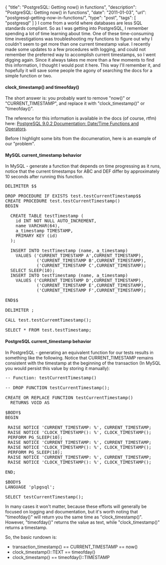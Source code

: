 {
  "title": "PostgreSQL: Getting now() in functions",
  "description": "PostgreSQL: Getting now() in functions",
  "date": "2011-01-03",
  "url": "postgresql-getting-now-in-functions/",
  "type": "post",
  "tags": [
    "postgresql"
  ]
}
I come from a world where databases are less SQL standards compliant.  So as I was getting into PostgreSQL, I remember spending a lot of time learning about time.  One of these time-consuming time investigations was troubleshooting my functions to figure out why I couldn't seem to get more than one current timestamp value.  I recently made some updates to a few procedures with logging, and could not remember the preferred way to accomplish current timestamps, so I went digging again.  Since it always takes me more than a few moments to find this information, I thought I would post it here.  This way I'll remember it, and hopefully it will save some people the agony of searching the docs for a simple function or two.

#### clock_timestamp() and timeofday()

The short answer is: you probably want to remove "now()" or "CURRENT_TIMESTAMP", and replace it with "clock_timestamp()" or "timeofday()".  

The reference for this information is available in the docs  (of course, rtfm) here:  [PostgreSQL 9.0.2 Documentation: Date/Time Functions and Operators](http://www.postgresql.org/docs/9.0/interactive/functions-datetime.html#FUNCTIONS-DATETIME-CURRENT).  

Before I highlight some bits from the documenation, here is an example of our "problem".

#### MySQL current_timestamp behavior

In MySQL - generate a function that depends on time progressing as it runs, notice that the current timestamps for ABC and DEF differ by approximately 10 seconds after running this function.
<pre>
DELIMITER $$

DROP PROCEDURE IF EXISTS test.testCurrentTimestamp$$
CREATE PROCEDURE test.testCurrentTimestamp()
BEGIN

  CREATE TABLE testTimestamp (
    id INT NOT NULL AUTO_INCREMENT,
    name VARCHAR(64),
    a_timestamp TIMESTAMP, 
    PRIMARY KEY (id)
  );

  INSERT INTO testTimestamp (name, a_timestamp) 
    VALUES ('CURRENT_TIMESTAMP A',CURRENT_TIMESTAMP),
            ('CURRENT_TIMESTAMP B',CURRENT_TIMESTAMP),
            ('CURRENT_TIMESTAMP C',CURRENT_TIMESTAMP);
  SELECT SLEEP(10);
  INSERT INTO testTimestamp (name, a_timestamp) 
    VALUES ('CURRENT_TIMESTAMP D',CURRENT_TIMESTAMP),
            ('CURRENT_TIMESTAMP E',CURRENT_TIMESTAMP),
            ('CURRENT_TIMESTAMP F',CURRENT_TIMESTAMP);

END$$

DELIMITER ;

CALL test.testCurremtTimestamp();

SELECT * FROM test.testTimestamp;
</pre>

#### PostgreSQL current_timestamp behavior

In PostgreSQL - generating an equivalent function for our tests results in something like the following.  Notice that CURRENT_TIMESTAMP remains consistent with the timestamp at the beginning of the transaction (In MySQL you would persist this value by storing it manually):
<pre>
-- Function: testCurrentTimestamp()

-- DROP FUNCTION testCurrentTimestamp();

CREATE OR REPLACE FUNCTION testCurrentTimestamp()
  RETURNS VOID AS 

$BODY$    
BEGIN

 RAISE NOTICE 'CURRENT_TIMESTAMP: %', CURRENT_TIMESTAMP;
 RAISE NOTICE 'CLOCK_TIMESTAMP(): %', CLOCK_TIMESTAMP();
 PERFORM PG_SLEEP(10);
 RAISE NOTICE 'CURRENT_TIMESTAMP: %', CURRENT_TIMESTAMP;
 RAISE NOTICE 'CLOCK_TIMESTAMP(): %', CLOCK_TIMESTAMP();
 PERFORM PG_SLEEP(10);
 RAISE NOTICE 'CURRENT_TIMESTAMP: %', CURRENT_TIMESTAMP;
 RAISE NOTICE 'CLOCK_TIMESTAMP(): %', CLOCK_TIMESTAMP();

END;

$BODY$
LANGUAGE 'plpgsql';

SELECT testCurrentTimestamp();
</pre>

In many cases it won't matter, because these efforts will generally be focused on logging and documentation, but it's worth noting that "timeofday()" will return you the same time as "clock_timestamp()".  However, "timeofday()" returns the value as text, while "clock_timestamp()" returns a timestamp.

So, the basic rundown is:

*   transaction_timestamp() == CURRENT_TIMESTAMP == now()
*   clock_timestamp()::TEXT == timeofday()
*   clock_timestamp() == timeofday()::TIMESTAMP

